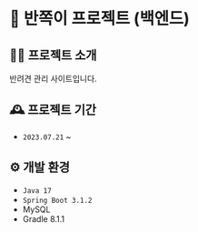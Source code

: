# 🐶 반쪽이 프로젝트 (백엔드)

## 👋🏻 프로젝트 소개
반려견 관리 사이트입니다.

## 🕰️ 프로젝트 기간
- `2023.07.21` ~

## ⚙️ 개발 환경
- `Java 17`
- `Spring Boot 3.1.2`
- MySQL
- Gradle 8.1.1
